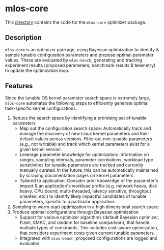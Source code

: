 # mlos-core

This [directory](./) contains the code for the `mlos-core` optimizer package.

## Description

`mlos-core` is an optimizer package, using Bayesian optimization to identify & sample tunable configuration parameters and propose optimal parameter values.
These are evaluated by `mlos-bench`, generating and tracking experiment results (proposed parameters, benchmark results & telemetry) to update the optimization loop.

## Features

Since the tunable OS kernel parameter search space is extremely large, `mlos-core` automates the following steps to efficiently generate optimal task-specific kernel configurations.

1. Reduce the search space by identifying a promising set of tunable parameters
    - Map out the configuration search space: Automatically track and manage the discovery of new Linux kernel parameters and their default values across versions. Filter out non-tunable parameters (e.g., not writable) and track which kernel parameters exist for a given kernel version.
    - Leverage parameter knowledge for optimization: Information on ranges, sampling intervals, parameter correlations, workload type sensitivities for tunable parameters are tracked and currently manually curated. In the future, this can be automatically maintained by scraping documentation pages on kernel parameters.
    - Tailored to application: Consider prior knowledge of the parameter's impact & an application's workload profile (e.g. network heavy, disk heavy, CPU bound, multi-threaded, latency sensitive, throughput oriented, etc.) to identify likely impactful candidates of tunable parameters, specific to a particular application.
2. Sampling to warm-start optimization in a high dimensional search space
3. Produce optimal configurations through Bayesian optimization
    - Support for various optimizer algorithms (default Bayesian optimizer, Flaml, SMAC, and random for baseline comparison), that handle multiple types of constraints. This includes cost-aware optimization, that considers experiment costs given current tunable parameters.
    - Integrated with `mlos-bench`, proposed configurations are logged and evaluated.
